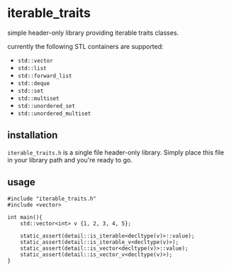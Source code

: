 # iterable_traits

simple header-only library providing iterable traits classes.

currently the following STL containers are supported:

- `std::vector`
- `std::list`
- `std::forward_list`
- `std::deque`
- `std::set`
- `std::multiset`
- `std::unordered_set`
- `std::unordered_multiset`

## installation

`iterable_traits.h` is a single file header-only library.
Simply place this file in your library path and you're ready to go.

## usage

```
#include "iterable_traits.h"
#include <vector>

int main(){
    std::vector<int> v {1, 2, 3, 4, 5};

    static_assert(detail::is_iterable<decltype(v)>::value);
    static_assert(detail::is_iterable_v<decltype(v)>);
    static_assert(detail::is_vector<decltype(v)>::value);
    static_assert(detail::is_vector_v<decltype(v)>);
}
```
